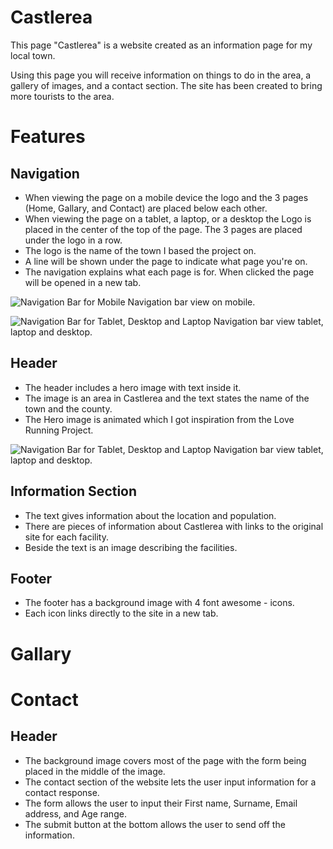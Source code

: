 # Castlerea
This page "Castlerea" is a website created as an information page for my local town.

Using this page you will receive information on things to do in the area, a gallery of images, and a contact section. The site has been created to bring more tourists to the area.

# Features
## Navigation
  - When viewing the page on a mobile device the logo and the 3 pages (Home, Gallary, and Contact) are placed below each other.
  - When viewing the page on a tablet, a laptop, or a desktop the Logo is placed in the center of the top of the page. The 3 pages are placed under the logo in a row.
  - The logo is the name of the town I based the project on.
  - A line will be shown under the page to indicate what page you're on.
  - The navigation explains what each page is for. When clicked the page will be opened in a new tab.

  ![Navigation Bar for Mobile](https://res.cloudinary.com/dp9lxtk3y/image/upload/v1673645805/README%20Images/nav-mobile_rm3tom.png) Navigation bar view on mobile.

  ![Navigation Bar for Tablet, Desktop and Laptop](https://res.cloudinary.com/dp9lxtk3y/image/upload/v1673646632/README%20Images/nav-tablet_jumnlf.png) Navigation bar view tablet, laptop and desktop.

## Header
  - The header includes a hero image with text inside it. 
  - The image is an area in Castlerea and the text states the name of the town and the county.
  - The Hero image is animated which I got inspiration from the Love Running Project.

![Navigation Bar for Tablet, Desktop and Laptop](https://res.cloudinary.com/dp9lxtk3y/image/upload/v1673647185/README%20Images/header-screenshot_ita0bs.png) Navigation bar view tablet, laptop and desktop.


## Information Section
  - The text gives information about the location and population.
  - There are pieces of information about Castlerea with links to the original site for each facility.
  - Beside the text is an image describing the facilities.

## Footer
  - The footer has a background image with 4 font awesome - icons.
  - Each icon links directly to the site in a new tab.

# Gallary















# Contact
## Header
  - The background image covers most of the page with the form being placed in the middle of the image.
  - The contact section of the website lets the user input information for a contact response.
  - The form allows the user to input their First name, Surname, Email address, and Age range.
  - The submit button at the bottom allows the user to send off the information.
  